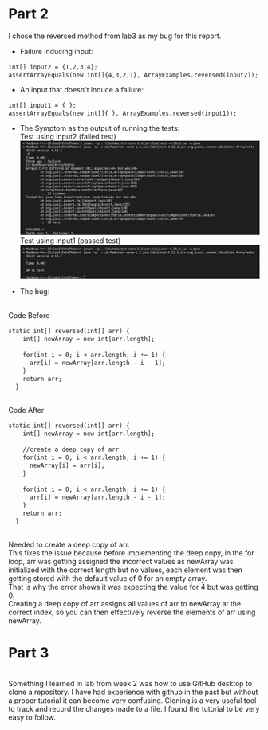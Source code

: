 
# Part 2
I chose the reversed method from lab3 as my bug for this report.
<br>
* Failure inducing input: 
 ```
 int[] input2 = {1,2,3,4};
 assertArrayEquals(new int[]{4,3,2,1}, ArrayExamples.reversed(input2));
```
* An input that doesn't induce a failure:
```
int[] input1 = { };
assertArrayEquals(new int[]{ }, ArrayExamples.reversed(input1));
```
* The Symptom as the output of running the tests:
<br> Test using input2 (failed test)
<br> ![Image](failedTest.png)
<br> Test using input1 (passed test)
<br> ![Image](passedTest.png)

* The bug:

<br> Code Before
```
static int[] reversed(int[] arr) {
    int[] newArray = new int[arr.length];

    for(int i = 0; i < arr.length; i += 1) {
      arr[i] = newArray[arr.length - i - 1];
    }
    return arr;
  }

```
<br> Code After
```
static int[] reversed(int[] arr) {
    int[] newArray = new int[arr.length];

    //create a deep copy of arr
    for(int i = 0; i < arr.length; i += 1) {
      newArray[i] = arr[i];
    }

    for(int i = 0; i < arr.length; i += 1) {
      arr[i] = newArray[arr.length - i - 1];
    }
    return arr;
  }
```
 <br> Needed to create a deep copy of arr. 
 <br>This fixes the issue because before implementing the deep copy, in the for loop, arr was getting assigned the incorrect values as newArray was initialized with the correct length but no values, each element was then getting stored with the default value of 0 for an empty array. 
 <br>That is why the error shows it was expecting the value for 4 but was getting 0.
 <br> Creating a deep copy of arr assigns all values of arr to newArray at the correct index, so you can then effectively reverse the elements of arr using newArray.
 
 # Part 3
 <br> Something I learned in lab from week 2 was how to use GitHub desktop to clone a repository. I have had experience with github in the past but without a proper tutorial it can become very confusing. Cloning is a very useful tool to track and record the changes made to a file. I found the tutorial to be very easy to follow. 
